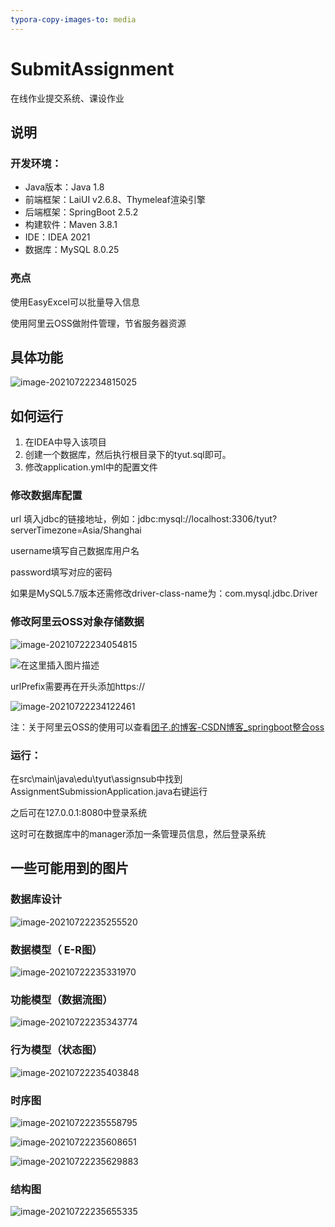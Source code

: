```yaml
---
typora-copy-images-to: media
---
```


# SubmitAssignment
在线作业提交系统、课设作业

## 说明

### 开发环境：

- Java版本：Java 1.8
- 前端框架：LaiUI v2.6.8、Thymeleaf渲染引擎
- 后端框架：SpringBoot 2.5.2 
- 构建软件：Maven 3.8.1
- IDE：IDEA 2021
- 数据库：MySQL 8.0.25

### 亮点

使用EasyExcel可以批量导入信息

使用阿里云OSS做附件管理，节省服务器资源

## 具体功能

![image-20210722234815025](media/image-20210722234815025.png)

## 如何运行

1. 在IDEA中导入该项目
2. 创建一个数据库，然后执行根目录下的tyut.sql即可。
3. 修改application.yml中的配置文件

### 修改数据库配置

url 填入jdbc的链接地址，例如：jdbc:mysql://localhost:3306/tyut?serverTimezone=Asia/Shanghai

username填写自己数据库用户名

password填写对应的密码

如果是MySQL5.7版本还需修改driver-class-name为：com.mysql.jdbc.Driver

### 修改阿里云OSS对象存储数据

![image-20210722234054815](media/image-20210722234054815.png)

![在这里插入图片描述](media/20190810201045486.png)

urlPrefix需要再在开头添加https://

![image-20210722234122461](media/image-20210722234122461.png)

注：关于阿里云OSS的使用可以查看[团子.的博客-CSDN博客_springboot整合oss](https://blog.csdn.net/weixin_42370891/article/details/99102508)

### 运行：

在src\main\java\edu\tyut\assignsub中找到AssignmentSubmissionApplication.java右键运行

之后可在127.0.0.1:8080中登录系统

这时可在数据库中的manager添加一条管理员信息，然后登录系统

## 一些可能用到的图片

### 数据库设计

![image-20210722235255520](media/image-20210722235255520.png)

### 数据模型（ E-R图）

![image-20210722235331970](media/image-20210722235331970.png)

### 功能模型（数据流图）

![image-20210722235343774](media/image-20210722235343774.png)

### 行为模型（状态图）

![image-20210722235403848](media/image-20210722235403848.png)

### 时序图

![image-20210722235558795](media/image-20210722235558795.png)

![image-20210722235608651](media/image-20210722235608651.png)

![image-20210722235629883](media/image-20210722235629883.png)

### 结构图

![image-20210722235655335](media/image-20210722235655335.png)

